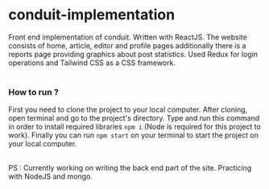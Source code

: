 # conduit-implementation
Front end implementation of conduit. Written with ReactJS. The website consists of home, article, editor and profile pages additionally there is a reports page providing graphics about post statistics. Used Redux for login operations and Tailwind CSS as a CSS framework.  
</br>

### How to run ?
First you need to clone the project to your local computer. After cloning, open terminal and go to the project's directory. Type and run this command in order to install required libraries ```npm i``` (Node is required for this project to work). Finally you can run ```npm start``` on your terminal to start the project on your local computer.  
</br>

PS : Currently working on writing the back end part of the site. Practicing with NodeJS and mongo.
